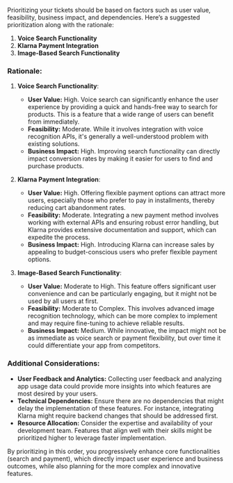 Prioritizing your tickets should be based on factors such as user value, feasibility, business impact, and dependencies. Here’s a suggested prioritization along with the rationale:

1. **Voice Search Functionality**
2. **Klarna Payment Integration**
3. **Image-Based Search Functionality**

### Rationale:

1. **Voice Search Functionality**:

   - **User Value:** High. Voice search can significantly enhance the user experience by providing a quick and hands-free way to search for products. This is a feature that a wide range of users can benefit from immediately.
   - **Feasibility:** Moderate. While it involves integration with voice recognition APIs, it's generally a well-understood problem with existing solutions.
   - **Business Impact:** High. Improving search functionality can directly impact conversion rates by making it easier for users to find and purchase products.

2. **Klarna Payment Integration**:

   - **User Value:** High. Offering flexible payment options can attract more users, especially those who prefer to pay in installments, thereby reducing cart abandonment rates.
   - **Feasibility:** Moderate. Integrating a new payment method involves working with external APIs and ensuring robust error handling, but Klarna provides extensive documentation and support, which can expedite the process.
   - **Business Impact:** High. Introducing Klarna can increase sales by appealing to budget-conscious users who prefer flexible payment options.

3. **Image-Based Search Functionality**:
   - **User Value:** Moderate to High. This feature offers significant user convenience and can be particularly engaging, but it might not be used by all users at first.
   - **Feasibility:** Moderate to Complex. This involves advanced image recognition technology, which can be more complex to implement and may require fine-tuning to achieve reliable results.
   - **Business Impact:** Medium. While innovative, the impact might not be as immediate as voice search or payment flexibility, but over time it could differentiate your app from competitors.

### Additional Considerations:

- **User Feedback and Analytics:** Collecting user feedback and analyzing app usage data could provide more insights into which features are most desired by your users.
- **Technical Dependencies:** Ensure there are no dependencies that might delay the implementation of these features. For instance, integrating Klarna might require backend changes that should be addressed first.
- **Resource Allocation:** Consider the expertise and availability of your development team. Features that align well with their skills might be prioritized higher to leverage faster implementation.

By prioritizing in this order, you progressively enhance core functionalities (search and payment), which directly impact user experience and business outcomes, while also planning for the more complex and innovative features.
